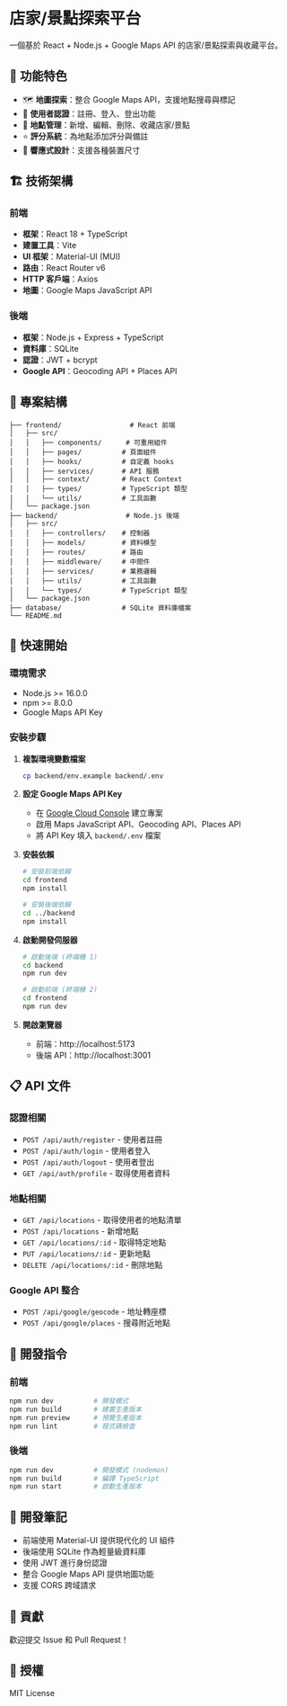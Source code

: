 # 店家/景點探索平台

一個基於 React + Node.js + Google Maps API 的店家/景點探索與收藏平台。

## 🚀 功能特色

- 🗺️ **地圖探索**：整合 Google Maps API，支援地點搜尋與標記
- 👤 **使用者認證**：註冊、登入、登出功能
- 📍 **地點管理**：新增、編輯、刪除、收藏店家/景點
- ⭐ **評分系統**：為地點添加評分與備註
- 📱 **響應式設計**：支援各種裝置尺寸

## 🏗️ 技術架構

### 前端
- **框架**：React 18 + TypeScript
- **建置工具**：Vite
- **UI 框架**：Material-UI (MUI)
- **路由**：React Router v6
- **HTTP 客戶端**：Axios
- **地圖**：Google Maps JavaScript API

### 後端
- **框架**：Node.js + Express + TypeScript
- **資料庫**：SQLite
- **認證**：JWT + bcrypt
- **Google API**：Geocoding API + Places API

## 📁 專案結構

```
├── frontend/                 # React 前端
│   ├── src/
│   │   ├── components/      # 可重用組件
│   │   ├── pages/          # 頁面組件
│   │   ├── hooks/          # 自定義 hooks
│   │   ├── services/       # API 服務
│   │   ├── context/        # React Context
│   │   ├── types/          # TypeScript 類型
│   │   └── utils/          # 工具函數
│   └── package.json
├── backend/                 # Node.js 後端
│   ├── src/
│   │   ├── controllers/    # 控制器
│   │   ├── models/         # 資料模型
│   │   ├── routes/         # 路由
│   │   ├── middleware/     # 中間件
│   │   ├── services/       # 業務邏輯
│   │   ├── utils/          # 工具函數
│   │   └── types/          # TypeScript 類型
│   └── package.json
├── database/               # SQLite 資料庫檔案
└── README.md
```

## 🚀 快速開始

### 環境需求
- Node.js >= 16.0.0
- npm >= 8.0.0
- Google Maps API Key

### 安裝步驟

1. **複製環境變數檔案**
   ```bash
   cp backend/env.example backend/.env
   ```

2. **設定 Google Maps API Key**
   - 在 [Google Cloud Console](https://console.cloud.google.com/) 建立專案
   - 啟用 Maps JavaScript API、Geocoding API、Places API
   - 將 API Key 填入 `backend/.env` 檔案

3. **安裝依賴**
   ```bash
   # 安裝前端依賴
   cd frontend
   npm install
   
   # 安裝後端依賴
   cd ../backend
   npm install
   ```

4. **啟動開發伺服器**
   ```bash
   # 啟動後端 (終端機 1)
   cd backend
   npm run dev
   
   # 啟動前端 (終端機 2)
   cd frontend
   npm run dev
   ```

5. **開啟瀏覽器**
   - 前端：http://localhost:5173
   - 後端 API：http://localhost:3001

## 📋 API 文件

### 認證相關
- `POST /api/auth/register` - 使用者註冊
- `POST /api/auth/login` - 使用者登入
- `POST /api/auth/logout` - 使用者登出
- `GET /api/auth/profile` - 取得使用者資料

### 地點相關
- `GET /api/locations` - 取得使用者的地點清單
- `POST /api/locations` - 新增地點
- `GET /api/locations/:id` - 取得特定地點
- `PUT /api/locations/:id` - 更新地點
- `DELETE /api/locations/:id` - 刪除地點

### Google API 整合
- `POST /api/google/geocode` - 地址轉座標
- `POST /api/google/places` - 搜尋附近地點

## 🔧 開發指令

### 前端
```bash
npm run dev          # 開發模式
npm run build        # 建置生產版本
npm run preview      # 預覽生產版本
npm run lint         # 程式碼檢查
```

### 後端
```bash
npm run dev          # 開發模式 (nodemon)
npm run build        # 編譯 TypeScript
npm run start        # 啟動生產版本
```

## 📝 開發筆記

- 前端使用 Material-UI 提供現代化的 UI 組件
- 後端使用 SQLite 作為輕量級資料庫
- 使用 JWT 進行身份認證
- 整合 Google Maps API 提供地圖功能
- 支援 CORS 跨域請求

## 🤝 貢獻

歡迎提交 Issue 和 Pull Request！

## 📄 授權

MIT License

